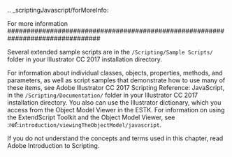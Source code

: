.. _scriptingJavascript/forMoreInfo:

For more information
################################################################################

Several extended sample scripts are in the ``/Scripting/Sample Scripts/`` folder in your lllustrator CC 2017 installation directory.

For information about individual classes, objects, properties, methods, and parameters, as well as script samples that demonstrate how to use many of these items, see Adobe lllustrator CC 2017 Scripting Reference: JavaScript, in the ``/Scripting/Documentation/`` folder in your lllustrator CC 2017 installation directory. You also can use the Illustrator dictionary, which you access from the Object Model Viewer in the ESTK. For information on using the ExtendScript Toolkit and the Object Model Viewer, see :ref:`introduction/viewingTheObjectModel/javascript`.

If you do not understand the concepts and terms used in this chapter, read Adobe Introduction to Scripting.

